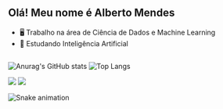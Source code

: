 ## Olá! Meu nome é Alberto Mendes

- 🖥️ Trabalho na área de Ciência de Dados e Machine Learning
- 📒 Estudando Inteligência Artificial

##

![Anurag's GitHub stats](https://github-readme-stats.vercel.app/api?username=albertomendess&show_icons=true&theme=blue_navy )
![Top Langs](https://github-readme-stats.vercel.app/api/top-langs/?username=albertomendess&layout=compact&theme=blue_navy )

<div> 
  <a href="https://www.instagram.com/albrt_mendes" target="_blank"><img src="https://img.shields.io/badge/-Instagram-%23E4405F?style=for-the-badge&logo=instagram&logoColor=white" target="_blank"></a>
  <a href="https://www.linkedin.com/in/alberto-emanuel-mendes" target="_blank"><img src="https://img.shields.io/badge/-LinkedIn-%230077B5?style=for-the-badge&logo=linkedin&logoColor=white" target="_blank"></a> 

  ![Snake animation](https://github.com/albertomendess/albertomendess/blob/output/github-contribution-grid-snake.svg)
  
</div>
